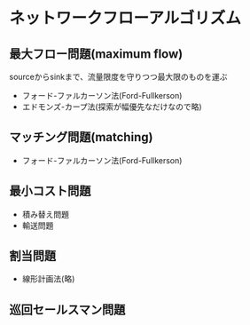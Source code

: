 # ネットワークフローアルゴリズム

## 最大フロー問題(maximum flow)
sourceからsinkまで、流量限度を守りつつ最大限のものを運ぶ
- フォード-ファルカーソン法(Ford-Fullkerson)
- エドモンズ-カープ法(探索が幅優先なだけなので略)

## マッチング問題(matching)
- フォード-ファルカーソン法(Ford-Fullkerson)

## 最小コスト問題
- 積み替え問題
- 輸送問題

## 割当問題
- 線形計画法(略)

## 巡回セールスマン問題